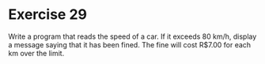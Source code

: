 # Exercise 29

Write a program that reads the speed of a car. If it exceeds 80 km/h, display a message saying that it has been fined. The fine will cost R$7.00 for each km over the limit.

